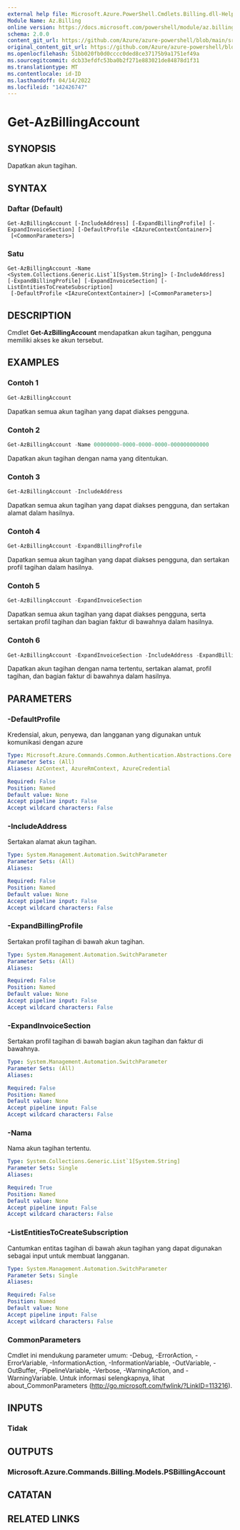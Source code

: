 ```yaml
---
external help file: Microsoft.Azure.PowerShell.Cmdlets.Billing.dll-Help.xml
Module Name: Az.Billing
online version: https://docs.microsoft.com/powershell/module/az.billing/get-azbillingaccount
schema: 2.0.0
content_git_url: https://github.com/Azure/azure-powershell/blob/main/src/Billing/Billing/help/Get-AzBillingAccount.md
original_content_git_url: https://github.com/Azure/azure-powershell/blob/main/src/Billing/Billing/help/Get-AzBillingAccount.md
ms.openlocfilehash: 51bb020fb0d0cccc0ded8ce37175b9a1751ef49a
ms.sourcegitcommit: dcb33efdfc53ba0b2f271e883021de84878d1f31
ms.translationtype: MT
ms.contentlocale: id-ID
ms.lasthandoff: 04/14/2022
ms.locfileid: "142426747"
---
```

# Get-AzBillingAccount

## SYNOPSIS
Dapatkan akun tagihan.

## SYNTAX

### Daftar (Default)
```
Get-AzBillingAccount [-IncludeAddress] [-ExpandBillingProfile] [-ExpandInvoiceSection] [-DefaultProfile <IAzureContextContainer>]
 [<CommonParameters>]
```

### Satu
```
Get-AzBillingAccount -Name <System.Collections.Generic.List`1[System.String]> [-IncludeAddress] [-ExpandBillingProfile] [-ExpandInvoiceSection] [-ListEntitiesToCreateSubscription]
 [-DefaultProfile <IAzureContextContainer>] [<CommonParameters>]
```

## DESCRIPTION
Cmdlet **Get-AzBillingAccount** mendapatkan akun tagihan, pengguna memiliki akses ke akun tersebut. 

## EXAMPLES

### Contoh 1
```powershell
Get-AzBillingAccount
```

Dapatkan semua akun tagihan yang dapat diakses pengguna.

### Contoh 2
```powershell
Get-AzBillingAccount -Name 00000000-0000-0000-0000-000000000000
```

Dapatkan akun tagihan dengan nama yang ditentukan.

### Contoh 3
```powershell
Get-AzBillingAccount -IncludeAddress
```

Dapatkan semua akun tagihan yang dapat diakses pengguna, dan sertakan alamat dalam hasilnya.

### Contoh 4
```powershell
Get-AzBillingAccount -ExpandBillingProfile
```

Dapatkan semua akun tagihan yang dapat diakses pengguna, dan sertakan profil tagihan dalam hasilnya.

### Contoh 5
```powershell
Get-AzBillingAccount -ExpandInvoiceSection
```

Dapatkan semua akun tagihan yang dapat diakses pengguna, serta sertakan profil tagihan dan bagian faktur di bawahnya dalam hasilnya.

### Contoh 6
```powershell
Get-AzBillingAccount -ExpandInvoiceSection -IncludeAddress -ExpandBillingProfile -Name 00000000-0000-0000-0000-000000000000
```

Dapatkan akun tagihan dengan nama tertentu, sertakan alamat, profil tagihan, dan bagian faktur di bawahnya dalam hasilnya.

## PARAMETERS

### -DefaultProfile
Kredensial, akun, penyewa, dan langganan yang digunakan untuk komunikasi dengan azure

```yaml
Type: Microsoft.Azure.Commands.Common.Authentication.Abstractions.Core.IAzureContextContainer
Parameter Sets: (All)
Aliases: AzContext, AzureRmContext, AzureCredential

Required: False
Position: Named
Default value: None
Accept pipeline input: False
Accept wildcard characters: False
```

### -IncludeAddress
Sertakan alamat akun tagihan.

```yaml
Type: System.Management.Automation.SwitchParameter
Parameter Sets: (All)
Aliases:

Required: False
Position: Named
Default value: None
Accept pipeline input: False
Accept wildcard characters: False
```

### -ExpandBillingProfile
Sertakan profil tagihan di bawah akun tagihan.

```yaml
Type: System.Management.Automation.SwitchParameter
Parameter Sets: (All)
Aliases:

Required: False
Position: Named
Default value: None
Accept pipeline input: False
Accept wildcard characters: False
```

### -ExpandInvoiceSection
Sertakan profil tagihan di bawah bagian akun tagihan dan faktur di bawahnya.

```yaml
Type: System.Management.Automation.SwitchParameter
Parameter Sets: (All)
Aliases:

Required: False
Position: Named
Default value: None
Accept pipeline input: False
Accept wildcard characters: False
```

### -Nama
Nama akun tagihan tertentu.

```yaml
Type: System.Collections.Generic.List`1[System.String]
Parameter Sets: Single
Aliases:

Required: True
Position: Named
Default value: None
Accept pipeline input: False
Accept wildcard characters: False
```

### -ListEntitiesToCreateSubscription
Cantumkan entitas tagihan di bawah akun tagihan yang dapat digunakan sebagai input untuk membuat langganan.

```yaml
Type: System.Management.Automation.SwitchParameter
Parameter Sets: Single
Aliases:

Required: False
Position: Named
Default value: None
Accept pipeline input: False
Accept wildcard characters: False
```

### CommonParameters
Cmdlet ini mendukung parameter umum: -Debug, -ErrorAction, -ErrorVariable, -InformationAction, -InformationVariable, -OutVariable, -OutBuffer, -PipelineVariable, -Verbose, -WarningAction, and -WarningVariable. Untuk informasi selengkapnya, lihat about_CommonParameters (http://go.microsoft.com/fwlink/?LinkID=113216).

## INPUTS

### Tidak

## OUTPUTS

### Microsoft.Azure.Commands.Billing.Models.PSBillingAccount

## CATATAN

## RELATED LINKS
